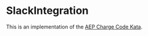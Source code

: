 # SlackIntegration
This is an implementation of the [AEP Charge Code Kata](https://gist.github.com/Charge-Aep/6c868cdac615a64b8b1bb024f956cad4).
